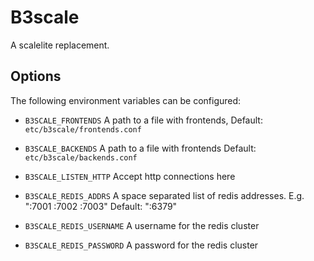 # B3scale

A scalelite replacement.

## Options

The following environment variables can be configured:

 * `B3SCALE_FRONTENDS` A path to a file with frontends,
   Default: `etc/b3scale/frontends.conf`
  
 * `B3SCALE_BACKENDS` A path to a file with frontends
   Default: `etc/b3scale/backends.conf`
 
 * `B3SCALE_LISTEN_HTTP` Accept http connections here

 * `B3SCALE_REDIS_ADDRS` A space separated list of
   redis addresses. E.g. ":7001 :7002 :7003"
   Default: ":6379"

 * `B3SCALE_REDIS_USERNAME` A username for the redis cluster
 * `B3SCALE_REDIS_PASSWORD` A password for the redis cluster


